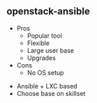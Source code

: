 ---
---
## openstack-ansible

- Pros
  - Popular tool
  - Flexible
  - Large user base
  - Upgrades
- Cons
  - No OS setup

<aside class="notes">
  <ul>
    <li>Ansible + LXC based</li>
    <li>Choose base on skillset</li>
  </ul>
</aside>
